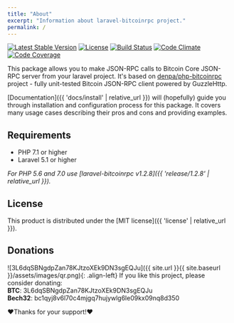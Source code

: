 ```yaml
---
title: "About"
excerpt: "Information about laravel-bitcoinrpc project."
permalink: /
---
```

[![Latest Stable Version](https://poser.pugx.org/denpa/laravel-bitcoinrpc/v/stable)](https://packagist.org/packages/denpa/laravel-bitcoinrpc)
[![License](https://poser.pugx.org/denpa/laravel-bitcoinrpc/license)](https://packagist.org/packages/denpa/laravel-bitcoinrpc)
[![Build Status](https://travis-ci.org/denpamusic/laravel-bitcoinrpc.svg)](https://travis-ci.org/denpamusic/laravel-bitcoinrpc)
[![Code Climate](https://codeclimate.com/github/denpamusic/laravel-bitcoinrpc/badges/gpa.svg)](https://codeclimate.com/github/denpamusic/laravel-bitcoinrpc)
[![Code Coverage](https://codeclimate.com/github/denpamusic/laravel-bitcoinrpc/badges/coverage.svg)](https://codeclimate.com/github/denpamusic/laravel-bitcoinrpc/coverage)

This package allows you to make JSON-RPC calls to Bitcoin Core JSON-RPC server from your laravel project.
It's based on [denpa/php-bitcoinrpc](https://github.com/denpamusic/php-bitcoinrpc) project - fully unit-tested Bitcoin JSON-RPC client powered by GuzzleHttp.

[Documentation]({{ 'docs/install' | relative_url }}) will (hopefully) guide you through installation and configuration process for this package.
It covers many usage cases describing their pros and cons and providing examples.

## Requirements
* PHP 7.1 or higher
* Laravel 5.1 or higher

_For PHP 5.6 and 7.0 use [laravel-bitcoinrpc v1.2.8]({{ 'release/1.2.8' | relative_url }})._

## License
This product is distributed under the [MIT license]({{ 'license' | relative_url }}).

## Donations

![3L6dqSBNgdpZan78KJtzoXEk9DN3sgEQJu]({{ site.url }}{{ site.baseurl }}/assets/images/qr.png){: .align-left}
If you like this project, please consider donating:  
**BTC**: 3L6dqSBNgdpZan78KJtzoXEk9DN3sgEQJu  
**Bech32**: bc1qyj8v6l70c4mjgq7hujywlg6le09kx09nq8d350

❤Thanks for your support!❤
